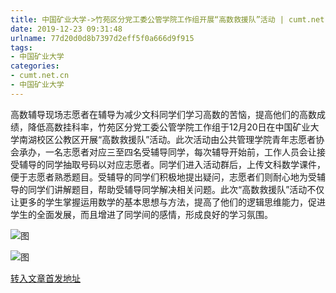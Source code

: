 ```yaml
---
title: 中国矿业大学->竹苑区分党工委公管学院工作组开展“高数救援队”活动 | cumt.net.cn
date: 2019-12-23 09:31:48
urlname: 77d20d0d8b7397d2eff5f0a666d9f915
tags: 
- 中国矿业大学
categories:
- cumt.net.cn
- 中国矿业大学
---
```

高数辅导现场志愿者在辅导为减少文科同学们学习高数的苦恼，提高他们的高数成绩，降低高数挂科率，竹苑区分党工委公管学院工作组于12月20日在中国矿业大学南湖校区公教区开展“高数救援队”活动。此次活动由公共管理学院青年志愿者协会承办，一名志愿者对应三至四名受辅导同学，每次辅导开始前，工作人员会让接受辅导的同学抽取号码以对应志愿者。同学们进入活动群后，上传文科数学课件，便于志愿者熟悉题目。受辅导的同学们积极地提出疑问，志愿者们则耐心地为受辅导的同学们讲解题目，帮助受辅导同学解决相关问题。此次“高数救援队”活动不仅让更多的学生掌握运用数学的基本思想与方法，提高了他们的逻辑思维能力，促进学生的全面发展，而且增进了同学间的感情，形成良好的学习氛围。

![图](http://xwzx.cumt.edu.cn/_upload/article/images/fe/67/2323f2e6456a803835ecee862a86/3fd88894-d979-42e0-ae42-a9fb86814614.jpeg)

![图](http://xwzx.cumt.edu.cn/_upload/article/images/fe/67/2323f2e6456a803835ecee862a86/f9162f06-7c93-4aed-baee-cca83951cf35.jpeg)

[转入文章首发地址](http://xwzx.cumt.edu.cn/79/2a/c523a555306/page.htm)